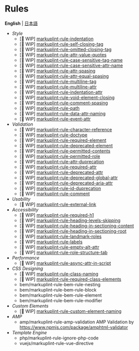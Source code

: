 # Rules

**English** | [日本語](./README.ja.md)

- *Style*
	- [🚧 WIP] [markuplint-rule-indentation](./markuplint-rule-indentation/README.md)
	- [🚧 WIP] [markuplint-rule-self-closing-tag](./markuplint-rule-self-closing-tag/README.md)
	- [🚧 WIP] [markuplint-rule-omitted-closing-tag](./markuplint-rule-omitted-closing-tag/README.md)
	- [🚧 WIP] [markuplint-rule-attr-value-quotes](./markuplint-rule-attr-value-quotes/README.md)
	- [🚧 WIP] [markuplint-rule-case-sensitive-tag-name](./markuplint-rule-case-sensitive-tag-name/README.md)
	- [🚧 WIP] [markuplint-rule-case-sensitive-attr-name](./markuplint-rule-case-sensitive-attr-name/README.md)
	- [🚧 WIP] [markuplint-rule-attr-spasing](./markuplint-rule-attr-spasing/README.md)
	- [🚧 WIP] [markuplint-rule-attr-equal-spasing](./markuplint-rule-attr-equal-spasing/README.md)
	- [🚧 WIP] [markuplint-rule-multiline-tag](./markuplint-rule-multiline-tag/README.md)
	- [🚧 WIP] [markuplint-rule-multiline-attr](./markuplint-rule-multiline-attr/README.md)
	- [🚧 WIP] [markuplint-rule-indentation-attr](./markuplint-rule-indentation-attr/README.md)
	- [🚧 WIP] [markuplint-rule-void-element-closing](./markuplint-rule-void-element-closing/README.md)
	- [🚧 WIP] [markuplint-rule-comment-spasing](./markuplint-rule-comment-spasing/README.md)
	- [🚧 WIP] [markuplint-rule-path](./markuplint-rule-path/README.md)
	- [🚧 WIP] [markuplint-rule-data-attr-naming](./markuplint-rule-data-attr-naming/README.md)
	- [🚧 WIP] [markuplint-rule-event-attr](./markuplint-rule-event-attr/README.md)
- *Validation*
	- [🚧 WIP] [markuplint-rule-character-reference](./markuplint-rule-character-reference/README.md)
	- [🚧 WIP] [markuplint-rule-doctype](./markuplint-rule-doctype/README.md)
	- [🚧 WIP] [markuplint-rule-required-element](./markuplint-rule-required-element/README.md)
	- [🚧 WIP] [markuplint-rule-deprecated-element](./markuplint-rule-deprecated-element/README.md)
	- [🚧 WIP] [markuplint-rule-permitted-contents](./markuplint-rule-permitted-contents/README.md)
	- [🚧 WIP] [markuplint-rule-permitted-role](./markuplint-rule-permitted-role/README.md)
	- [🚧 WIP] [markuplint-rule-attr-duprecation](./markuplint-rule-attr-duprecation/README.md)
	- [🚧 WIP] [markuplint-rule-required-attr](./markuplint-rule-required-attr/README.md)
	- [🚧 WIP] [markuplint-rule-deprecated-attr](./markuplint-rule-deprecated-attr/README.md)
	- [🚧 WIP] [markuplint-rule-deprecated-global-attr](./markuplint-rule-deprecated-global-attr/README.md)
	- [🚧 WIP] [markuplint-rule-deprecated-aria-attr](./markuplint-rule-deprecated-aria-attr/README.md)
	- [🚧 WIP] [markuplint-rule-id-duprecation](./markuplint-rule-id-duprecation/README.md)
	- [🚧 WIP] [markuplint-rule-comment](./markuplint-rule-comment/README.md)
- *Usability*
	- [🚧 WIP] [markuplint-rule-external-link](./markuplint-rule-external-link/README.md)
- *Accessibility*
	- [🚧 WIP] [markuplint-rule-required-h1](./markuplint-rule-required-h1/README.md)
	- [🚧 WIP] [markuplint-rule-heading-levels-skipping](./markuplint-rule-heading-levels-skipping/README.md)
	- [🚧 WIP] [markuplint-rule-heading-in-sectioning-content](./markuplint-rule-heading-in-sectioning-content/README.md)
	- [🚧 WIP] [markuplint-rule-heading-in-sectioning-root](./markuplint-rule-heading-in-sectioning-root/README.md)
	- [🚧 WIP] [markuplint-rule-landmark-roles](./markuplint-rule-landmark-roles/README.md)
	- [🚧 WIP] [markuplint-rule-labels](./markuplint-rule-labels/README.md)
	- [🚧 WIP] [markuplint-rule-empty-alt-attr](./markuplint-rule-empty-alt-attr/README.md)
	- [🚧 WIP] [markuplint-rule-role-structure-tab](./markuplint-rule-role-structure-tab/README.md)
- *Performance*
	- [🚧 WIP] [markuplint-rule-async-attr-in-script](./markuplint-rule-async-attr-in-script/README.md)
- *CSS Designing*
	- [🚧 WIP] [markuplint-rule-class-naming](./markuplint-rule-class-naming/README.md)
	- [🚧 WIP] [markuplint-rule-required-class-elements](./markuplint-rule-required-class-elements/README.md)
	- bem/markuplint-rule-bem-rule-nesting
	- bem/markuplint-rule-bem-rule-block
	- bem/markuplint-rule-bem-rule-element
	- bem/markuplint-rule-bem-rule-modifier
- *Custom Elements*
	- [🚧 WIP] [markuplint-rule-custom-element-naming](./markuplint-rule-custom-element-naming/README.md)
- *AMP*
	- amp/markuplint-rule-amp-validation AMP Validation by https://www.npmjs.com/package/amphtml-validator
- *Template Engine*
	- php/markuplint-rule-ignore-php-code
	- vuejs/markuplint-rule-vue-directive
